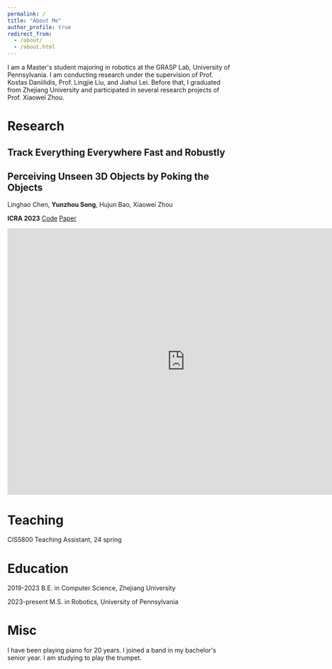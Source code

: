 ```yaml
---
permalink: /
title: "About Me"
author_profile: true
redirect_from: 
  - /about/
  - /about.html
---
```



I am a Master's student majoring in robotics at the GRASP Lab, University of Pennsylvania. I am conducting research under the supervision of Prof. Kostas Daniilidis, Prof. Lingjie Liu, and Jiahui Lei. Before that, I graduated from Zhejiang University and participated in several research projects of Prof. Xiaowei Zhou.

Research
======

Track Everything Everywhere Fast and Robustly
------

Perceiving Unseen 3D Objects by Poking the Objects
------
Linghao Chen, **Yunzhou Song**, Hujun Bao, Xiaowei Zhou

**ICRA 2023** [Code](https://github.com/zju3dv/poking_perception)  [Paper](https://arxiv.org/abs/2302.13375)

<iframe 
src="https://www.youtube.com/watch?v=WCNLLnzeBN0" 
scrolling="no" 
border="0" 
frameborder="no" 
framespacing="0" 
allowfullscreen="true" 
height=600 
width=800> 
</iframe>


Teaching
======

CIS5800 Teaching Assistant, 24 spring


 Education
======
2019-2023 B.E. in Computer Science, Zhejiang University

2023-present M.S. in Robotics, University of Pennsylvania


Misc
======
I have been playing piano for 20 years. I joined a band in my bachelor's senior year. I am studying to play the trumpet.

